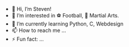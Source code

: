 - 👋 Hi, I’m Steven!
- 👀 I’m interested in ⚽ Football, 🥊 Martial Arts.
- 🌱 I’m currently learning Python, C, Webdesign
- 📫 How to reach me ...
- ⚡ Fun fact: ...

<!---
stevenwall-gpt/stevenwall-gpt is a ✨ special ✨ repository because its `README.md` (this file) appears on your GitHub profile.
You can click the Preview link to take a look at your changes.
--->
